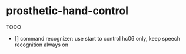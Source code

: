 # prosthetic-hand-control
 
TODO
- [] command recognizer: use start to control hc06 only, keep speech recognition always on